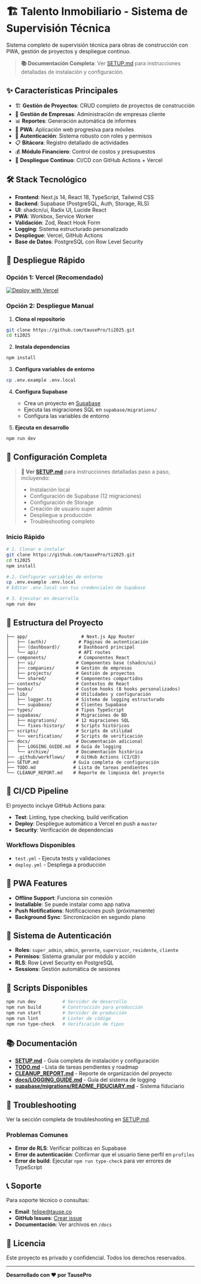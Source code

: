 # 🏗️ Talento Inmobiliario - Sistema de Supervisión Técnica

Sistema completo de supervisión técnica para obras de construcción con PWA, gestión de proyectos y despliegue continuo.

> **📚 Documentación Completa**: Ver [SETUP.md](SETUP.md) para instrucciones detalladas de instalación y configuración.

## ✨ Características Principales

- 🏗️ **Gestión de Proyectos**: CRUD completo de proyectos de construcción
- 🏢 **Gestión de Empresas**: Administración de empresas cliente
- 📊 **Reportes**: Generación automática de informes
- 📱 **PWA**: Aplicación web progresiva para móviles
- 🔐 **Autenticación**: Sistema robusto con roles y permisos
- 📋 **Bitácora**: Registro detallado de actividades
- 💰 **Módulo Financiero**: Control de costos y presupuestos
- 🚀 **Despliegue Continuo**: CI/CD con GitHub Actions + Vercel

## 🛠️ Stack Tecnológico

- **Frontend**: Next.js 14, React 18, TypeScript, Tailwind CSS
- **Backend**: Supabase (PostgreSQL, Auth, Storage, RLS)
- **UI**: shadcn/ui, Radix UI, Lucide React
- **PWA**: Workbox, Service Worker
- **Validación**: Zod, React Hook Form
- **Logging**: Sistema estructurado personalizado
- **Despliegue**: Vercel, GitHub Actions
- **Base de Datos**: PostgreSQL con Row Level Security

## 🚀 Despliegue Rápido

### Opción 1: Vercel (Recomendado)

[![Deploy with Vercel](https://vercel.com/button)](https://vercel.com/new/clone?repository-url=https://github.com/tausePro/ti2025)

### Opción 2: Despliegue Manual

1. **Clona el repositorio**
```bash
git clone https://github.com/tausePro/ti2025.git
cd ti2025
```

2. **Instala dependencias**
```bash
npm install
```

3. **Configura variables de entorno**
```bash
cp .env.example .env.local
```

4. **Configura Supabase**
   - Crea un proyecto en [Supabase](https://supabase.com)
   - Ejecuta las migraciones SQL en `supabase/migrations/`
   - Configura las variables de entorno

5. **Ejecuta en desarrollo**
```bash
npm run dev
```

## 🔧 Configuración Completa

> **📖 Ver [SETUP.md](SETUP.md)** para instrucciones detalladas paso a paso, incluyendo:
> - Instalación local
> - Configuración de Supabase (12 migraciones)
> - Configuración de Storage
> - Creación de usuario super admin
> - Despliegue a producción
> - Troubleshooting completo

### Inicio Rápido

```bash
# 1. Clonar e instalar
git clone https://github.com/tausePro/ti2025.git
cd ti2025
npm install

# 2. Configurar variables de entorno
cp .env.example .env.local
# Editar .env.local con tus credenciales de Supabase

# 3. Ejecutar en desarrollo
npm run dev
```

## 📁 Estructura del Proyecto

```
├── app/                    # Next.js App Router
│   ├── (auth)/            # Páginas de autenticación
│   ├── (dashboard)/       # Dashboard principal
│   └── api/               # API routes
├── components/            # Componentes React
│   ├── ui/               # Componentes base (shadcn/ui)
│   ├── companies/        # Gestión de empresas
│   ├── projects/         # Gestión de proyectos
│   └── shared/           # Componentes compartidos
├── contexts/             # Contextos de React
├── hooks/                # Custom hooks (8 hooks personalizados)
├── lib/                  # Utilidades y configuración
│   ├── logger.ts         # Sistema de logging estructurado
│   └── supabase/         # Clientes Supabase
├── types/                # Tipos TypeScript
├── supabase/             # Migraciones de BD
│   ├── migrations/       # 12 migraciones SQL
│   └── fixes-history/    # Scripts históricos
├── scripts/              # Scripts de utilidad
│   └── verification/     # Scripts de verificación
├── docs/                 # Documentación adicional
│   ├── LOGGING_GUIDE.md  # Guía de logging
│   └── archive/          # Documentación histórica
├── .github/workflows/    # GitHub Actions (CI/CD)
├── SETUP.md             # Guía completa de configuración
├── TODO.md              # Lista de tareas pendientes
└── CLEANUP_REPORT.md    # Reporte de limpieza del proyecto
```

## 🔄 CI/CD Pipeline

El proyecto incluye GitHub Actions para:

- **Test**: Linting, type checking, build verification
- **Deploy**: Despliegue automático a Vercel en push a `master`
- **Security**: Verificación de dependencias

### Workflows Disponibles

- `test.yml` - Ejecuta tests y validaciones
- `deploy.yml` - Despliega a producción

## 📱 PWA Features

- **Offline Support**: Funciona sin conexión
- **Installable**: Se puede instalar como app nativa
- **Push Notifications**: Notificaciones push (próximamente)
- **Background Sync**: Sincronización en segundo plano

## 🔐 Sistema de Autenticación

- **Roles**: `super_admin`, `admin`, `gerente`, `supervisor`, `residente`, `cliente`
- **Permisos**: Sistema granular por módulo y acción
- **RLS**: Row Level Security en PostgreSQL
- **Sessions**: Gestión automática de sesiones

## 🚀 Scripts Disponibles

```bash
npm run dev          # Servidor de desarrollo
npm run build        # Construcción para producción
npm run start        # Servidor de producción
npm run lint         # Linter de código
npm run type-check   # Verificación de tipos
```

## 📚 Documentación

- **[SETUP.md](SETUP.md)** - Guía completa de instalación y configuración
- **[TODO.md](TODO.md)** - Lista de tareas pendientes y roadmap
- **[CLEANUP_REPORT.md](CLEANUP_REPORT.md)** - Reporte de organización del proyecto
- **[docs/LOGGING_GUIDE.md](docs/LOGGING_GUIDE.md)** - Guía del sistema de logging
- **[supabase/migrations/README_FIDUCIARY.md](supabase/migrations/README_FIDUCIARY.md)** - Sistema fiduciario

## 🐛 Troubleshooting

Ver la sección completa de troubleshooting en [SETUP.md](SETUP.md#-troubleshooting).

### Problemas Comunes

- **Error de RLS**: Verificar políticas en Supabase
- **Error de autenticación**: Confirmar que el usuario tiene perfil en `profiles`
- **Error de build**: Ejecutar `npm run type-check` para ver errores de TypeScript

## 📞 Soporte

Para soporte técnico o consultas:
- **Email**: felipe@tause.co
- **GitHub Issues**: [Crear issue](https://github.com/tausePro/ti2025/issues)
- **Documentación**: Ver archivos en `/docs`

## 📄 Licencia

Este proyecto es privado y confidencial. Todos los derechos reservados.

---

**Desarrollado con ❤️ por TausePro**